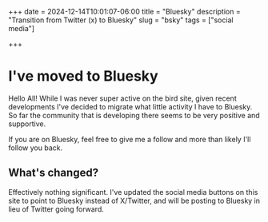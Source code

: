 +++ 
date = 2024-12-14T10:01:07-06:00
title = "Bluesky"
description = "Transition from Twitter (x) to Bluesky"
slug = "bsky"
tags = ["social media"]

+++

# I've moved to Bluesky

Hello All! While I was never super active on the bird site, given recent developments I've decided to migrate what little activity I have to Bluesky. So far the community that is developing there seems to be very positive and supportive. 

If you are on Bluesky, feel free to give me a follow and more than likely I'll follow you back. 

## What's changed?

Effectively nothing significant. I've updated the social media buttons on this site to point to Bluesky instead of X/Twitter, and will be posting to Bluesky in lieu of Twitter going forward.